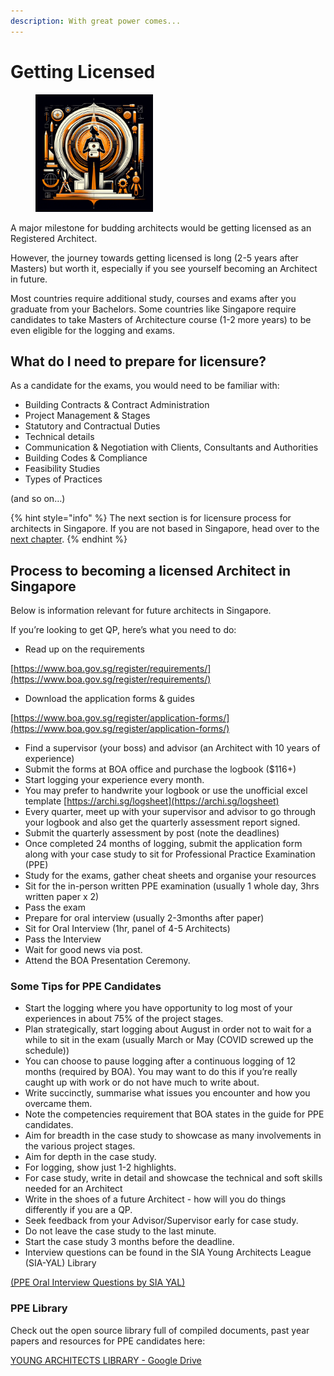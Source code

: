 ```yaml
---
description: With great power comes...
---
```


# Getting Licensed

<div align="left"><figure><img src="../.gitbook/assets/QP.png" alt="" width="188"><figcaption></figcaption></figure></div>

A major milestone for budding architects would be getting licensed as an Registered Architect.

However, the journey towards getting licensed is long (2-5 years after Masters) but worth it, especially if you see yourself becoming an Architect in future.

Most countries require additional study, courses and exams after you graduate from your Bachelors. Some countries like Singapore require candidates to take Masters of Architecture course (1-2 more years) to be even eligible for the logging and exams.

## What do I need to prepare for licensure?

As a candidate for the exams, you would need to be familiar with:

* Building Contracts & Contract Administration
* Project Management & Stages
* Statutory and Contractual Duties
* Technical details
* Communication & Negotiation with Clients, Consultants and Authorities
* Building Codes & Compliance
* Feasibility Studies
* Types of Practices

(and so on…)

{% hint style="info" %}
The next section is for licensure process for architects in Singapore. If you are not based in Singapore, head over to the [next chapter](../02-urban-site-planning-building-design-concepts/).
{% endhint %}

## **Process to becoming a licensed Architect in Singapore**

Below is information relevant for future architects in Singapore.

If you’re looking to get QP, here’s what you need to do:

* Read up on the requirements

[https://www.boa.gov.sg/register/requirements/](https://www.boa.gov.sg/register/requirements/)

* Download the application forms & guides

[https://www.boa.gov.sg/register/application-forms/](https://www.boa.gov.sg/register/application-forms/)

* Find a supervisor (your boss) and advisor (an Architect with 10 years of experience)
* Submit the forms at BOA office and purchase the logbook ($116+)
* Start logging your experience every month.
* You may prefer to handwrite your logbook or use the unofficial excel template [https://archi.sg/logsheet](https://archi.sg/logsheet)
* Every quarter, meet up with your supervisor and advisor to go through your logbook and also get the quarterly assessment report signed.
* Submit the quarterly assessment by post (note the deadlines)
* Once completed 24 months of logging, submit the application form along with your case study to sit for Professional Practice Examination (PPE)
* Study for the exams, gather cheat sheets and organise your resources
* Sit for the in-person written PPE examination (usually 1 whole day, 3hrs written paper x 2)
* Pass the exam
* Prepare for oral interview (usually 2-3months after paper)
* Sit for Oral Interview (1hr, panel of 4-5 Architects)
* Pass the Interview
* Wait for good news via post.
* Attend the BOA Presentation Ceremony.

### **Some Tips for PPE Candidates**

* Start the logging where you have opportunity to log most of your experiences in about 75% of the project stages.
* Plan strategically, start logging about August in order not to wait for a while to sit in the exam (usually March or May (COVID screwed up the schedule))
* You can choose to pause logging after a continuous logging of 12 months (required by BOA). You may want to do this if you’re really caught up with work or do not have much to write about.
* Write succinctly, summarise what issues you encounter and how you overcame them.
* Note the competencies requirement that BOA states in the guide for PPE candidates.
* Aim for breadth in the case study to showcase as many involvements in the various project stages.
* Aim for depth in the case study.
* For logging, show just 1-2 highlights.
* For case study, write in detail and showcase the technical and soft skills needed for an Architect
* Write in the shoes of a future Architect - how will you do things differently if you are a QP.
* Seek feedback from your Advisor/Supervisor early for case study.
* Do not leave the case study to the last minute.
* Start the case study 3 months before the deadline.
* Interview questions can be found in the SIA Young Architects League (SIA-YAL) Library

[(PPE Oral Interview Questions by SIA YAL)](https://docs.google.com/spreadsheets/d/1tY42MvwrR6EjGReePQ73-tR0E0TNRMtBGSXFk4Brq8w/edit?usp=sharing)

### PPE Library

Check out the open source library full of compiled documents, past year papers and resources for PPE candidates here:

[YOUNG ARCHITECTS LIBRARY - Google Drive](https://drive.google.com/drive/folders/1Rhukq_AHlvm-As9M0QVZnn8oS7EaSXQG)
